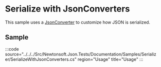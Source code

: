 ﻿# Serialize with JsonConverters

This sample uses a [JsonConverter](/api/newtonsoft/json/jsonconverter/)
to customize how JSON is serialized.

## Sample

:::code source="../../../Src/Newtonsoft.Json.Tests/Documentation/Samples/Serializer/SerializeWithJsonConverters.cs" region="Usage" title="Usage" :::
